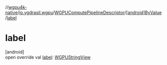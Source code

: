//[wgpu4k-native](../../../../index.md)/[io.ygdrasil.wgpu](../../index.md)/[WGPUComputePipelineDescriptor](../index.md)/[[android]ByValue](index.md)/[label](label.md)

# label

[android]\
open override val [label](label.md): [WGPUStringView](../../-w-g-p-u-string-view/index.md)